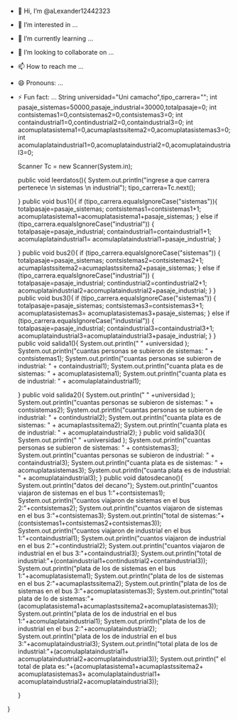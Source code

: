- 👋 Hi, I’m @aLexander12442323
- 👀 I’m interested in ...
- 🌱 I’m currently learning ...
- 💞️ I’m looking to collaborate on ...
- 📫 How to reach me ...
- 😄 Pronouns: ...
- ⚡ Fun fact: ...
  String universidad="Uni camacho",tipo_carrera="";
    int pasaje_sistemas=50000,pasaje_industrial=30000,totalpasaje=0;
    int contsistemas1=0,contsistemas2=0,contsistemas3=0;
    int containdustrial1=0,contindustrial2=0,containdustrial3=0;
    int acomuplatasistema1=0,acumaplastssitema2=0,acomuplatasistemas3=0;
    int acomulaplataindustrial1=0,acomuplataindustrial2=0,acomuplataindustrial3=0;
    
    Scanner Tc = new Scanner(System.in);
    
    public void leerdatos(){
        System.out.println("ingrese a que carrera pertenece \n sistemas \n industrial");
        tipo_carrera=Tc.next();
        
    }
    public void bus1(){
    if (tipo_carrera.equalsIgnoreCase("sistemas")){        
        totalpasaje=pasaje_sistemas;
        contsistemas1=contsistemas1+1;
        acomuplatasistema1=acomuplatasistema1+pasaje_sistemas;
        }
    else
        if (tipo_carrera.equalsIgnoreCase("industrial"))
        {
            totalpasaje=pasaje_industrial;
            containdustrial1=containdustrial1+1;
            acomulaplataindustrial1= acomulaplataindustrial1+pasaje_industrial;
        }
  
    }
    public void bus2(){
        if (tipo_carrera.equalsIgnoreCase("sistemas"))
        {
        totalpasaje=pasaje_sistemas;
        contsistemas2=contsistemas2+1;
         acumaplastssitema2=acumaplastssitema2+pasaje_sistemas; 
        }
        else
            if (tipo_carrera.equalsIgnoreCase("industrial"))
        {
            totalpasaje=pasaje_industrial;
            contindustrial2=contindustrial2+1;
            acomuplataindustrial2=acomuplataindustrial2+pasaje_industrial;
        }
    }
    public void bus3(){
        if (tipo_carrera.equalsIgnoreCase("sistemas"))
        {
            totalpasaje=pasaje_sistemas;
            contsistemas3=contsistemas3+1;
            acomuplatasistemas3= acomuplatasistemas3+pasaje_sistemas;
        }
        else
            if (tipo_carrera.equalsIgnoreCase("industrial"))
        {
            totalpasaje=pasaje_industrial;
            containdustrial3=containdustrial3+1;
            acomuplataindustrial3=acomuplataindustrial3+pasaje_industrial;
        }
    }
public void salida1(){
        System.out.println("  " +universidad );
        System.out.println("cuantas personas se subieron de sistemas: " + contsistemas1);
        System.out.println("cuantas personas se subieron de industrial: " + containdustrial1);
        System.out.println("cuanta plata es de sistemas: " + acomuplatasistema1);
        System.out.println("cuanta plata es de industrial: " + acomulaplataindustrial1);
       
    }
    public void salida2(){
        System.out.println("  " +universidad );
        System.out.println("cuantas personas se subieron de sistemas: " + contsistemas2);
        System.out.println("cuantas personas se subieron de industrial: " + contindustrial2);
        System.out.println("cuanta plata es de sistemas: " + acumaplastssitema2);
        System.out.println("cuanta plata es de industrial: " + acomuplataindustrial2);
    }
    public void salida3(){
        System.out.println("  " +universidad );
        System.out.println("cuantas personas se subieron de sistemas: " + contsistemas3);
        System.out.println("cuantas personas se subieron de industrial: " + containdustrial3);
        System.out.println("cuanta plata es de sistemas: " + acomuplatasistemas3);
        System.out.println("cuanta plata es de industrial: " + acomuplataindustrial3);
    }
      public void datosdecano(){
        System.out.println("datos del decano");
        System.out.println("cuantos viajaron de sistemas en el bus 1:"+contsistemas1);
        System.out.println("cuantos viajaron de sistemas en el bus 2:"+contsistemas2);
        System.out.println("cuantos viajaron de sistemas en el bus 3:"+contsistemas3);
        System.out.println("total de sistemas:"+(contsistemas1+contsistemas2+contsistemas3));
        System.out.println("cuantos viajaron de industrial en el bus 1:"+containdustrial1);
        System.out.println("cuantos viajaron de industrial en el bus 2:"+contindustrial2);
        System.out.println("cuantos viajaron de industrial en el bus 3:"+containdustrial3);
        System.out.println("total de industrial:"+(containdustrial1+contindustrial2+containdustrial3));
        System.out.println("plata de los de sistemas en el bus 1:"+acomuplatasistema1);
        System.out.println("plata de los de sistemas en el bus 2:"+acumaplastssitema2);
        System.out.println("plata de los de sistemas en el bus 3:"+acomuplatasistemas3);
        System.out.println("total plata de lo de sistemas:"+(acomuplatasistema1+acumaplastssitema2+acomuplatasistemas3));
        System.out.println("plata de los de industrial en el bus 1:"+acomulaplataindustrial1);
        System.out.println("plata de los de industrial en el bus 2:"+acomuplataindustrial2);
        System.out.println("plata de los de industrial en el bus 3:"+acomuplataindustrial3);
        System.out.println("total plata de los de industrial:"+(acomulaplataindustrial1+ acomuplataindustrial2+acomuplataindustrial3));
        System.out.println("  el total de plata es:"+(acomuplatasistema1+acumaplastssitema2+ acomuplatasistemas3+ acomulaplataindustrial1+ acomuplataindustrial2+acomuplataindustrial3));
        
        
    }
     

    
}
<!---
aLexander12442323/aLexander12442323 is a ✨ special ✨ repository because its `README.md` (this file) appears on your GitHub profile.
You can click the Preview link to take a look at your changes.
--->
